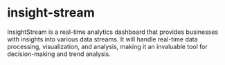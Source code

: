 # insight-stream
InsightStream is a real-time analytics dashboard that provides businesses with insights into various data streams. It will handle real-time data processing, visualization, and analysis, making it an invaluable tool for decision-making and trend analysis.
